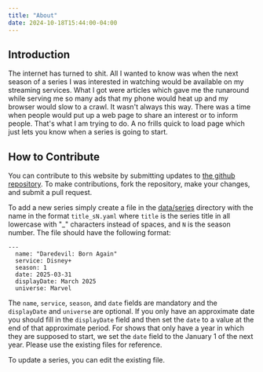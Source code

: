 ```yaml
---
title: "About"
date: 2024-10-18T15:44:00-04:00
---
```


## Introduction
The internet has turned to shit. All I wanted to know was when the next season
of a series I was interested in watching would be available on my streaming
services. What I got were articles which gave me the runaround while serving
me so many ads that my phone would heat up and my browser would slow to a
crawl. It wasn't always this way. There was a time when people would put
up a web page to share an interest or to inform people. That's what I am
trying to do. A no frills quick to load page which just lets you know when
a series is going to start.

## How to Contribute
You can contribute to this website by submitting updates to [the github
repository](https://github.com/devries/shows). To make contributions, fork the
repository, make your changes, and submit a pull request.

To add a new series simply
create a file in the [data/series](https://github.com/devries/shows/blob/main/data/series)
directory with the name in the format `title_sN.yaml` where `title` is the
series title in all lowercase with "_" characters instead of spaces, and
`N` is the season number. The file should have the following format:

```
---
  name: "Daredevil: Born Again"
  service: Disney+
  season: 1
  date: 2025-03-31
  displayDate: March 2025
  universe: Marvel
```

The `name`, `service`, `season`, and `date` fields are mandatory and the 
`displayDate` and `universe` are optional. If you only have an approximate
date you should fill in the `displayDate` field and then set the `date` to a
value at the end of that approximate period. For shows that only have a year
in which they are supposed to start, we set the `date` field to the January 1
of the next year. Please use the existing files for reference.

To update a series, you can edit the existing file. 
